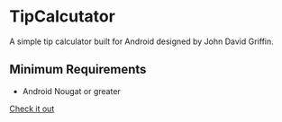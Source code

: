 # TipCalcutator
A simple tip calculator built for Android designed by John David Griffin.

## Minimum Requirements
* Android Nougat or greater

[Check it out](https://github.com/jgriffin3/TipCalcutator)
